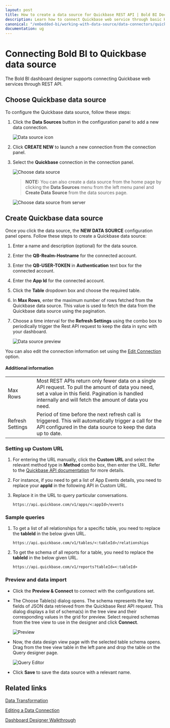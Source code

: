 ```yaml
---
layout: post
title: How to create a data source for Quickbase REST API | Bold BI Docs
description: Learn how to connect Quickbase web service through basic HTTP authentication with Bold BI and create a data source for the dashboards in Enterprise application.
canonical: "/embedded-bi/working-with-data-source/data-connectors/quickbase/"
documentation: ug
---
```


# Connecting Bold BI to Quickbase data source
The Bold BI dashboard designer supports connecting Quickbase web services through REST API. 

## Choose Quickbase data source

To configure the Quickbase data source, follow these steps:
1. Click the **Data Sources** button in the configuration panel to add a new data connection.

   ![Data source icon](/static/assets/embedded/working-with-datasource/data-connectors/images/common/DataSourcesIcon.png)
   
2. Click **CREATE NEW** to launch a new connection from the connection panel.
3. Select the **Quickbase** connection in the connection panel.

   ![Choose data source](/static/assets/embedded/working-with-datasource/data-connectors/images/Quickbase/ChooseDS.png)

   > **NOTE:** You can also create a data source from the home page by clicking the **Data Sources** menu from the left menu panel and **Create Data Source** from the data sources page.

   ![Choose data source from server](/static/assets/embedded/working-with-datasource/data-connectors/images/Quickbase/ChooseDS_Server.png)

## Create Quickbase data source
Once you click the data source, the **NEW DATA SOURCE** configuration panel opens. Follow these steps to create a Quickbase data source:
1. Enter a name and description (optional) for the data source.
2. Enter the **QB-Realm-Hostname** for the connected account.
3. Enter the **QB-USER-TOKEN** in **Authentication** text box for the connected account.
4. Enter the **App Id** for the connected account.
5. Click the **Table** dropdown box and choose the required table.
6. In **Max Rows**, enter the maximum number of rows fetched from the Quickbase data source. This value is used to fetch the data from the Quickbase data source using the pagination.
7. Choose a time interval for the **Refresh Settings** using the combo box to periodically trigger the Rest API request to keep the data in sync with your dashboard.

   ![Data source preview](/static/assets/embedded/working-with-datasource/data-connectors/images/Quickbase/DataSourcesView.png)

You can also edit the connection information set using the [Edit Connection](/embedded-bi/working-with-data-source/editing-a-data-connection/) option.

#### Additional information
<table width="600">
<tr>
<td>
Max Rows
</td>
<td>
Most REST APIs return only fewer data on a single API request. To pull the amount of data you need, set a value in this field.  
Pagination is handled internally and will fetch the amount of data you need.
</td>
</tr>
<tr>
<td>
Refresh Settings
</td>
<td>
Period of time before the next refresh call is triggered. This will automatically trigger a call for the API configured in the data source to keep the data up to date.
</td>
</tr>
</table>

### Setting up Custom URL

1. For entering the URL manually, click the **Custom URL** and select the relevant method type in **Method** combo box, then enter the URL. Refer to the [Quickbase API documentation](https://developer.quickbase.com/) for more details.
2. For instance, if you need to get a list of App Events details, you need to replace your **appId** in the following API in Custom URL.
3. Replace it in the URL to query particular conversations.

   `https://api.quickbase.com/v1/apps/<:appId>/events`

### Sample queries

   1. To get a list of all relationships for a specific table, you need to replace the **tableId** in the below given URL.

      `https://api.quickbase.com/v1/tables/<:tableId>/relationships`



   2. To get the schema  of all reports for a table, you need to replace the **tableId** in the below given URL.

      `https://api.quickbase.com/v1/reports?tableId=<:tableId>`


### Preview and data import
* Click the **Preview & Connect** to connect with the configurations set.
* The Choose Table(s) dialog opens. The schema represents the key fields of JSON data retrieved from the Quickbase Rest API request. This dialog displays a list of schema(s) in the tree view and their corresponding values in the grid for preview. Select required schemas from the tree view to use in the designer and click **Connect**.

   ![Preview](/static/assets/embedded/working-with-datasource/data-connectors/images/common/Preview.png)

* Now, the data design view page with the selected table schema opens. Drag from the tree view table in the left pane and drop the table on the Query designer page.

   ![Query Editor](/static/assets/embedded/working-with-datasource/data-connectors/images/common/QueryEditor.png)

* Click **Save** to save the data source with a relevant name.

## Related links
[Data Transformation](/embedded-bi/working-with-data-source/transforming-data/joining-table/)

[Editing a Data Connection](/embedded-bi/working-with-data-source/editing-a-data-connection/)   

[Dashboard Designer Walkthrough](/embedded-bi/getting-started/quick-start/)